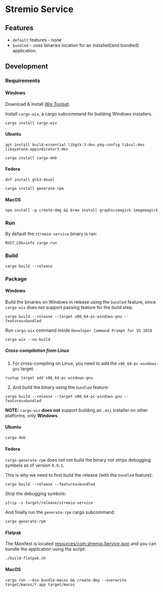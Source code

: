# Stremio Service

## Features

- `default` features - none
- `bundled` - uses binaries location for an installed(and bundled) application.

## Development

### Requirements

#### Windows

Download & Install [Wix Toolset](https://github.com/wixtoolset/wix3/releases).


Install `cargo-wix`, a cargo subcommand for building Windows installers.

```
cargo install cargo-wix
```

#### Ubuntu

```
apt install build-essential libgtk-3-dev pkg-config libssl-dev libayatana-appindicator3-dev
```

```
cargo install cargo-deb
```

#### Fedora
```
dnf install gtk3-devel
```
```
cargo install generate-rpm
```

#### MacOS

```
npm install -g create-dmg && brew install graphicsmagick imagemagick
```

### Run

By default the `stremio-service` binary is ran:

```
RUST_LOG=info cargo run
```

### Build

```
cargo build --release
```

### Package

#### Windows

Build the binaries on Windows in release using the `bundled` feature, since `cargo-wix` does not support passing feature for the build step.

```
cargo build --release --target x86_64-pc-windows-gnu --features=bundled
```

Run `cargo-wix` command inside `Developer Command Prompt for VS 2019`

```
cargo wix --no-build
```

##### Cross-compilation from Linux

1. For cross-compiling on Linux, you need to add the `x86_64-pc-windows-gnu` target:

```
rustup target add x86_64-pc-windows-gnu
```

2. And build the binary using the `bundled` feature:

```
cargo build --release --target x86_64-pc-windows-gnu --features=bundled
```

**NOTE:** `cargo-wix` **does not** support building an `.msi` installer on other platforms, only **Windows**.

#### Ubuntu

```
cargo deb
```

#### Fedora

`cargo-generate-rpm` does not not build the binary nor strips debugging symbols as of version `0.9.1`.

This is why we need to first build the release (with the `bundled` feature):

```
cargo build --release --features=bundled
```

Strip the debugging symbols:

```
strip -s target/release/stremio-service
```

And finally run the `generate-rpm` cargo subcommand:

```
cargo generate-rpm
```

#### Flatpak

The Manifest is located [resources/com.stremio.Service.json](.resources/com.stremio.Service.json) and you can bundle the application using the script:

`./build-flatpak.sh`

#### MacOS

```
cargo run --bin bundle-macos && create-dmg --overwrite target/macos/*.app target/macos
```
